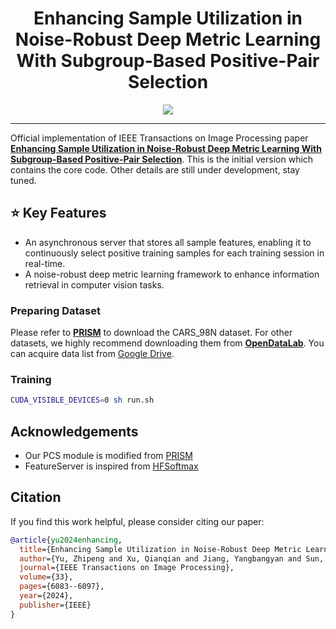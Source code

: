 <div align="center">

# Enhancing Sample Utilization in Noise-Robust Deep Metric Learning With Subgroup-Based Positive-Pair Selection

<p align="center">
<a href="https://arxiv.org/abs/2312.09147"><img src="https://img.shields.io/badge/Arxiv-2312.09147-B31B1B.svg"></a>
</p>


</div>

---
Official implementation of IEEE Transactions on Image Processing paper **[Enhancing Sample Utilization in Noise-Robust Deep Metric Learning With Subgroup-Based Positive-Pair Selection](https://ieeexplore.ieee.org/abstract/document/10729738)**.
This is the initial version which contains the core code. Other details are still under development, stay tuned.

## ⭐️ Key Features
- An asynchronous server that stores all sample features, enabling it to continuously select positive training samples for each training session in real-time.
- A noise-robust deep metric learning framework to enhance information retrieval in computer vision tasks.

### Preparing Dataset
Please refer to **[PRISM](https://github.com/alibaba-edu/Ranking-based-Instance-Selection)** to download the CARS_98N dataset.
For other datasets, we highly recommend downloading them from 
**[OpenDataLab](https://opendatalab.com/)**.
You can acquire data list from [Google Drive](https://drive.google.com/file/d/11ltsT_qVFnV0UUO3682U7EVCbzLLRu61/view?usp=sharing).

### Training

```bash
CUDA_VISIBLE_DEVICES=0 sh run.sh
```

## Acknowledgements
<!-- - We would like to thank [@Jiaheng Liu](https://liujiaheng.github.io/) for helpful discussion. -->
- Our PCS module is modified from [PRISM](https://github.com/alibaba-edu/Ranking-based-Instance-Selection) 
- FeatureServer is inspired from [HFSoftmax](https://github.com/yl-1993/hfsoftmax)

## Citation

If you find this work helpful, please consider citing our paper:
```bibtex
@article{yu2024enhancing,
  title={Enhancing Sample Utilization in Noise-Robust Deep Metric Learning With Subgroup-Based Positive-Pair Selection},
  author={Yu, Zhipeng and Xu, Qianqian and Jiang, Yangbangyan and Sun, Yingfei and Huang, Qingming},
  journal={IEEE Transactions on Image Processing},
  volume={33},
  pages={6083--6097},
  year={2024},
  publisher={IEEE}
}
```